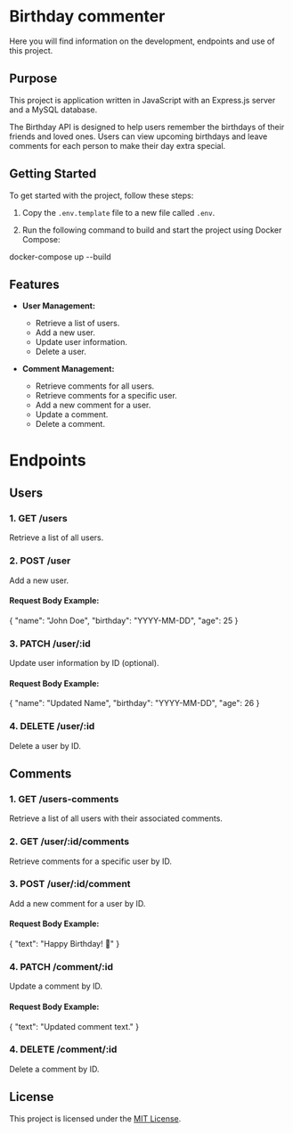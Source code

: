 # Birthday commenter

Here you will find information on the development, endpoints and use of this project.

## Purpose

This project is application written in JavaScript with an Express.js server and a MySQL database.

The Birthday API is designed to help users remember the birthdays of their friends and loved ones. Users can view upcoming birthdays and leave comments for each person to make their day extra special.

## Getting Started

To get started with the project, follow these steps:

1. Copy the `.env.template` file to a new file called `.env`.

2. Run the following command to build and start the project using Docker Compose:
   
docker-compose up --build


## Features

- **User Management:**

  - Retrieve a list of users.
  - Add a new user.
  - Update user information.
  - Delete a user.

- **Comment Management:**
  - Retrieve comments for all users.
  - Retrieve comments for a specific user.
  - Add a new comment for a user.
  - Update a comment.
  - Delete a comment.

# Endpoints

## Users

### 1. GET /users

Retrieve a list of all users.

### 2. POST /user

Add a new user.

#### Request Body Example:

{
"name": "John Doe",
"birthday": "YYYY-MM-DD",
"age": 25
}

### 3. PATCH /user/:id

Update user information by ID (optional).

#### Request Body Example:

{
"name": "Updated Name",
"birthday": "YYYY-MM-DD",
"age": 26
}

### 4. DELETE /user/:id

Delete a user by ID.

## Comments

### 1. GET /users-comments

Retrieve a list of all users with their associated comments.

### 2. GET /user/:id/comments

Retrieve comments for a specific user by ID.

### 3. POST /user/:id/comment

Add a new comment for a user by ID.

#### Request Body Example:

{
"text": "Happy Birthday! 🎉"
}

### 4. PATCH /comment/:id

Update a comment by ID.

#### Request Body Example:

{
"text": "Updated comment text."
}

### 4. DELETE /comment/:id

Delete a comment by ID.

## License

This project is licensed under the [MIT License](LICENSE).
